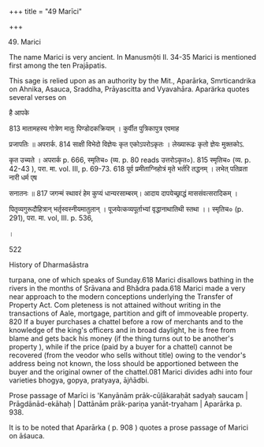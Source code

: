+++
title = "49 Marīci"

+++

49. Marici 

The name Marici is very ancient. In Manusmộti II. 34-35 Marici is mentioned first among the ten Prajāpatis. 

This sage is relied upon as an authority by the Mit., Aparārka, Smrticandrika on Ahnika, Asauca, Sraddha, Prāyascitta and Vyavahāra. Aparärka quotes several verses on 

है आपके 

813 मातामहस्य गोत्रेण मातुः पिण्डोदकक्रियाम् । कुर्वीत पुत्रिकापुत्र एवमाह 

प्रजापतिः ॥ अपरार्क. 814 साक्षी विभेदो विज्ञेयः कृत एकोऽपरोऽकृतः । लेख्यारूढः कृतो ज्ञेयः मुक्तकोऽ. 

कृत उच्यते । अपरार्क p. 666, स्मृतिच० (व्य. p. 80 reads उत्तरोऽकृत०). 815 स्मृतिच० (व्य. p. 42-43 ), परा. मा. vol. III, p. 69-73. 618 पूर्व प्रमीताग्निहोत्रं मृते भर्तरि तद्धनम् । लभेत् पतिव्रता नारी धर्म एष 

सनातनः ॥ 817 जगन्मं स्थावरं हेम कुप्यं धान्यरसाम्बरम्। आदाय दापयेच्छ्राद्धं माससंवत्सरादिकम् । 

पितृव्यगुरूदौहित्रान् भर्तृस्वस्नीयमातुलान् । पूजयेत्कव्यपूर्ताभ्यां वृद्धानाथातिथी स्तथा ।। स्मृतिच० (p. 291), परा. मा. vol, III. p. 536, 

। 

522 

History of Dharmaśāstra 

turpana, one of which speaks of Sunday.618 Marici disallows bathing in the rivers in the months of Srāvana and Bhădra pada.618 Marici made a very near approach to the modern conceptions underlying the Transfer of Property Act. Com pleteness is not attained without writing in the transactions of Aale, mortgage, partition and gift of immoveable property. 820 If a buyer purchases a chattel before a row of merchants and to the knowledge of the king's officers and in broad daylight, he is free from blame and gets back his money (if the thing turns out to be another's property ), while if the price (paid by a buyer for a chattel) cannot be recovered (from the veodor who sells without title) owing to the vendor's address being not known, the loss should be apportioned between the buyer and the original owner of the chattel.081 Marici divides adhi into four varieties bhogya, gopya, pratyaya, ājñādbi. 

Prose passage of Marīci is 'Kanyānām prāk-cūļākaraḥāt sadyaḥ saucam | Prāgdānād-ekāhaḥ | Dattānām prāk-pariņa yanāt-tryaham | Aparārka p. 938. 

It is to be noted that Aparārka ( p. 908 ) quotes a prose passage of Marici on āśauca. 
